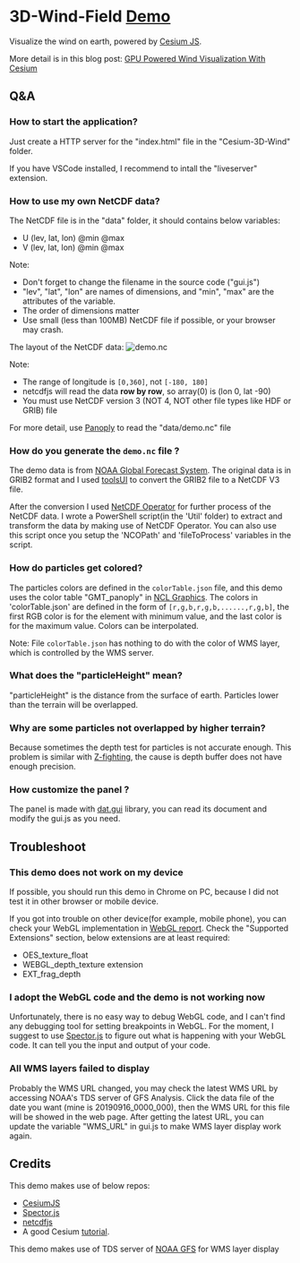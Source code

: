 # 3D-Wind-Field [Demo](https://raymanng.github.io/3D-Wind-Field/demo/)
Visualize the wind on earth, powered by [Cesium JS](https://github.com/AnalyticalGraphicsInc/cesium).

More detail is in this blog post: [GPU Powered Wind Visualization With Cesium](https://cesium.com/blog/2019/04/29/gpu-powered-wind/)

## Q&A
### How to start the application?
Just create a HTTP server for the "index.html" file in the "Cesium-3D-Wind" folder.

If you have VSCode installed, I recommend to intall the "liveserver" extension. 

### How to use my own NetCDF data?
The NetCDF file is in the "data" folder, it should contains below variables:
- U (lev, lat, lon) @min @max 
- V (lev, lat, lon) @min @max

Note:
- Don't forget to change the filename in the source code ("gui.js")
- "lev", "lat", "lon" are names of dimensions, and "min", "max" are the attributes of the variable.
- The order of dimensions matter
- Use small (less than 100MB) NetCDF file if possible, or your browser may crash.

The layout of the NetCDF data:
![demo.nc](https://user-images.githubusercontent.com/18614142/58364512-26cd1e00-7ee8-11e9-8c94-1425221ec8b2.png)

Note:
- The range of longitude is `[0,360]`, not `[-180, 180]`
- netcdfjs will read the data **row by row**, so array(0) is (lon 0, lat -90)
- You must use NetCDF version 3 (NOT 4, NOT other file types like HDF or GRIB) file

For more detail, use [Panoply](https://www.giss.nasa.gov/tools/panoply/) to read the "data/demo.nc" file

### How do you generate the `demo.nc` file ?
The demo data is from [NOAA Global Forecast System](https://www.ncdc.noaa.gov/data-access/model-data/model-datasets/global-forcast-system-gfs). The original data is in GRIB2 format and I used [toolsUI](https://www.unidata.ucar.edu/software/thredds/v4.5/netcdf-java/ToolsUI.html) to convert the GRIB2 file to a NetCDF V3 file.

After the conversion I used [NetCDF Operator](http://nco.sourceforge.net/#Executables) for further process of the NetCDF data. I wrote a PowerShell script(in the 'Util' folder) to extract and transform the data by making use of NetCDF Operator. You can also use this script once you setup the 'NCOPath' and 'fileToProcess' variables in the script.

### How do particles get colored?
The particles colors are defined in the `colorTable.json` file, and this demo uses the color table "GMT_panoply" in [NCL Graphics](https://www.ncl.ucar.edu/Document/Graphics/color_table_gallery.shtml). The colors in 'colorTable.json' are defined in the form of `[r,g,b,r,g,b,......,r,g,b]`, the first RGB color is for the element with minimum value, and the last color is for the maximum value. Colors can be interpolated.

Note: File `colorTable.json` has nothing to do with the color of WMS layer, which is controlled by the WMS server.

### What does the "particleHeight" mean?
"particleHeight" is the distance from the surface of earth. Particles lower than the terrain will be overlapped.

### Why are some particles not overlapped by higher terrain?
Because sometimes the depth test for particles is not accurate enough. This problem is similar with [Z-fighting](https://en.wikipedia.org/wiki/Z-fighting), the cause is depth buffer does not have enough precision.

### How customize the panel ?
The panel is made with [dat.gui](https://github.com/dataarts/dat.gui) library, you can read its document and modify the gui.js as you need.

## Troubleshoot
### This demo does not work on my device
If possible, you should run this demo in Chrome on PC, because I did not test it in other browser or mobile device.

If you got into trouble on other device(for example, mobile phone), you can check your WebGL implementation in [WebGL report](https://webglreport.com/). Check the "Supported Extensions" section, below extensions are at least required:
- OES_texture_float
- WEBGL_depth_texture extension
- EXT_frag_depth

### I adopt the WebGL code and the demo is not working now
Unfortunately, there is no easy way to debug WebGL code, and I can't find any debugging tool for setting breakpoints in WebGL. For the moment, I suggest to use [Spector.js](https://github.com/BabylonJS/Spector.js) to figure out what is happening with your WebGL code. It can tell you the input and output of your code.

### All WMS layers failed to display
Probably the WMS URL changed, you may check the latest WMS URL by accessing NOAA's TDS server of GFS Analysis. Click the data file of the date you want (mine is 20190916_0000_000), then the WMS URL for this file will be showed in the web page. After getting the latest URL, you can update the variable "WMS_URL" in gui.js to make WMS layer display work again.

## Credits
This demo makes use of below repos:
- [CesiumJS](https://github.com/AnalyticalGraphicsInc/cesium)
- [Spector.js](https://github.com/BabylonJS/Spector.js)
- [netcdfjs](https://github.com/cheminfo-js/netcdfjs)
- A good Cesium [tutorial](https://github.com/cesiumlab/cesium-custom-primitive).

This demo makes use of TDS server of [NOAA GFS](https://www.ncdc.noaa.gov/data-access/model-data/model-datasets/global-forcast-system-gfs) for WMS layer display
